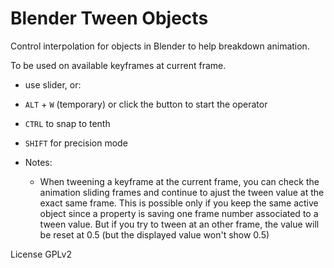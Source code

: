 # Blender Tween Objects
Control interpolation for objects in Blender to help breakdown animation.

To be used on available keyframes at current frame.

* use slider, or:
* `ALT` + `W` (temporary) or click the button to start the operator
* `CTRL` to snap to tenth
* `SHIFT` for precision mode

* Notes:
  - When tweening a keyframe at the current frame, you can check the animation sliding frames and continue to ajust the tween value at the exact same frame. This is possible only if you keep the same active object since a property is saving one frame number associated to a tween value.
  But if you try to tween at an other frame, the value will be reset at 0.5 (but the displayed value won't show 0.5)

License GPLv2
